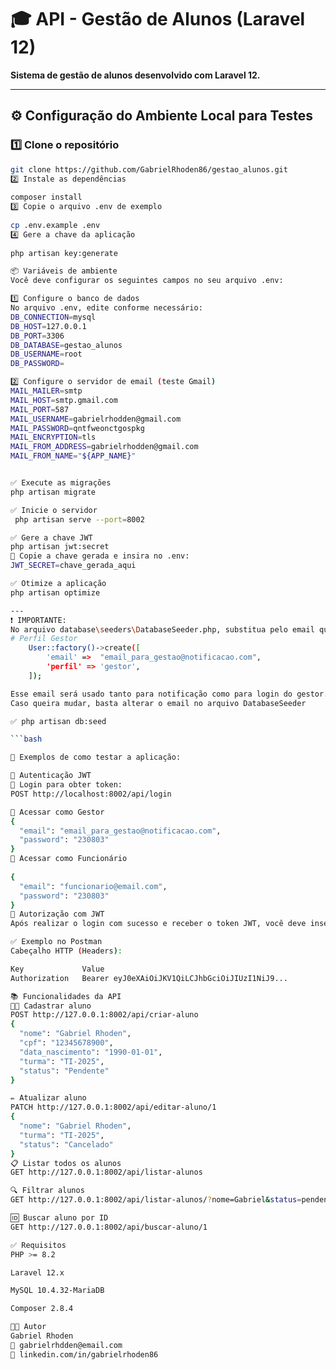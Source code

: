 # 🎓 API - Gestão de Alunos (Laravel 12)

**Sistema de gestão de alunos desenvolvido com Laravel 12.**

---

## ⚙️ Configuração do Ambiente Local para Testes

### 1️⃣ Clone o repositório

```bash
git clone https://github.com/GabrielRhoden86/gestao_alunos.git
2️⃣ Instale as dependências
 
composer install
3️⃣ Copie o arquivo .env de exemplo
 
cp .env.example .env
4️⃣ Gere a chave da aplicação
 
php artisan key:generate

📦 Variáveis de ambiente
Você deve configurar os seguintes campos no seu arquivo .env:

1️⃣ Configure o banco de dados
No arquivo .env, edite conforme necessário:
DB_CONNECTION=mysql
DB_HOST=127.0.0.1
DB_PORT=3306
DB_DATABASE=gestao_alunos
DB_USERNAME=root
DB_PASSWORD=

2️⃣ Configure o servidor de email (teste Gmail) 
MAIL_MAILER=smtp
MAIL_HOST=smtp.gmail.com
MAIL_PORT=587
MAIL_USERNAME=gabrielrhodden@gmail.com
MAIL_PASSWORD=qntfweonctgospkg
MAIL_ENCRYPTION=tls
MAIL_FROM_ADDRESS=gabrielrhodden@gmail.com
MAIL_FROM_NAME="${APP_NAME}"


✅ Execute as migrações
php artisan migrate

✅ Inicie o servidor
 php artisan serve --port=8002

✅ Gere a chave JWT
php artisan jwt:secret
📝 Copie a chave gerada e insira no .env:
JWT_SECRET=chave_gerada_aqui

✅ Otimize a aplicação
php artisan optimize

---
❗ IMPORTANTE:
No arquivo database\seeders\DatabaseSeeder.php, substitua pelo email que irá receber a notificação:
# Perfil Gestor
    User::factory()->create([
        'email' =>  "email_para_gestao@notificacao.com",
        'perfil' => 'gestor',
    ]);

Esse email será usado tanto para notificação como para login do gestor. 
Caso queira mudar, basta alterar o email no arquivo DatabaseSeeder

✅ php artisan db:seed

```bash

🧪 Exemplos de como testar a aplicação:

🔐 Autenticação JWT
🔑 Login para obter token:
POST http://localhost:8002/api/login

👤 Acessar como Gestor
{
  "email": "email_para_gestao@notificacao.com", 
  "password": "230803"
}
👤 Acessar como Funcionário
 
{
  "email": "funcionario@email.com",
  "password": "230803"
}
🔐 Autorização com JWT
Após realizar o login com sucesso e receber o token JWT, você deve inseri-lo no cabeçalho da requisição para acessar as rotas protegidas.

✅ Exemplo no Postman
Cabeçalho HTTP (Headers):

Key         	Value
Authorization	Bearer eyJ0eXAiOiJKV1QiLCJhbGciOiJIUzI1NiJ9...

📚 Funcionalidades da API
👨‍🎓 Cadastrar aluno
POST http://127.0.0.1:8002/api/criar-aluno
{
  "nome": "Gabriel Rhoden",
  "cpf": "12345678900",
  "data_nascimento": "1990-01-01",
  "turma": "TI-2025",
  "status": "Pendente"
}

✏️ Atualizar aluno
PATCH http://127.0.0.1:8002/api/editar-aluno/1
{
  "nome": "Gabriel Rhoden",
  "turma": "TI-2025",
  "status": "Cancelado"
}
📋 Listar todos os alunos
GET http://127.0.0.1:8002/api/listar-alunos

🔍 Filtrar alunos
GET http://127.0.0.1:8002/api/listar-alunos/?nome=Gabriel&status=pendente

🆔 Buscar aluno por ID
GET http://127.0.0.1:8002/api/buscar-aluno/1

✅ Requisitos
PHP >= 8.2

Laravel 12.x

MySQL 10.4.32-MariaDB

Composer 2.8.4

👨‍💻 Autor
Gabriel Rhoden
📧 gabrielrhdden@email.com
🔗 linkedin.com/in/gabrielrhoden86


